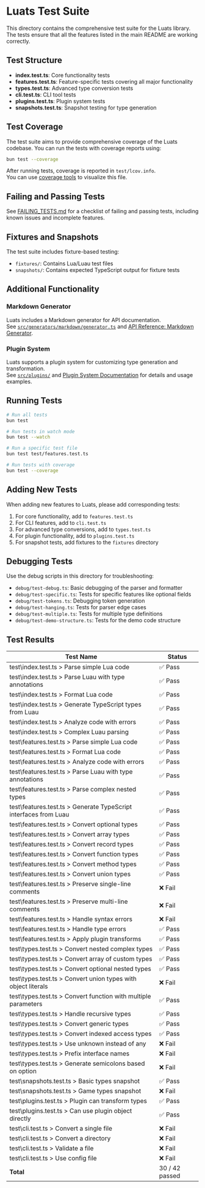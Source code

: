 # Luats Test Suite

This directory contains the comprehensive test suite for the Luats library. The tests ensure that all the features listed in the main README are working correctly.

## Test Structure

- **index.test.ts**: Core functionality tests
- **features.test.ts**: Feature-specific tests covering all major functionality
- **types.test.ts**: Advanced type conversion tests
- **cli.test.ts**: CLI tool tests
- **plugins.test.ts**: Plugin system tests
- **snapshots.test.ts**: Snapshot testing for type generation

## Test Coverage

The test suite aims to provide comprehensive coverage of the Luats codebase. You can run the tests with coverage reports using:

```bash
bun test --coverage
```

After running tests, coverage is reported in `test/lcov.info`.  
You can use [coverage tools](https://github.com/bcoe/nyc) to visualize this file.

## Failing and Passing Tests

See [FAILING_TESTS.md](../FAILING_TESTS.md) for a checklist of failing and passing tests, including known issues and incomplete features.

## Fixtures and Snapshots

The test suite includes fixture-based testing:

- `fixtures/`: Contains Lua/Luau test files
- `snapshots/`: Contains expected TypeScript output for fixture tests

## Additional Functionality

### Markdown Generator

Luats includes a Markdown generator for API documentation.  
See [`src/generators/markdown/generator.ts`](../src/generators/markdown/generator.ts) and [API Reference: Markdown Generator](../docs/api-reference.md).

### Plugin System

Luats supports a plugin system for customizing type generation and transformation.  
See [`src/plugins/`](../src/plugins/) and [Plugin System Documentation](../docs/plugins.md) for details and usage examples.

## Running Tests

```bash
# Run all tests
bun test

# Run tests in watch mode
bun test --watch

# Run a specific test file
bun test test/features.test.ts

# Run tests with coverage
bun test --coverage
```

## Adding New Tests

When adding new features to Luats, please add corresponding tests:

1. For core functionality, add to `features.test.ts`
2. For CLI features, add to `cli.test.ts`
3. For advanced type conversions, add to `types.test.ts`
4. For plugin functionality, add to `plugins.test.ts`
5. For snapshot tests, add fixtures to the `fixtures` directory

## Debugging Tests

Use the debug scripts in this directory for troubleshooting:

- `debug/test-debug.ts`: Basic debugging of the parser and formatter
- `debug/test-specific.ts`: Tests for specific features like optional fields
- `debug/test-tokens.ts`: Debugging token generation
- `debug/test-hanging.ts`: Tests for parser edge cases
- `debug/test-multiple.ts`: Tests for multiple type definitions
- `debug/test-demo-structure.ts`: Tests for the demo code structure

<!-- TEST_RESULTS_START -->
## Test Results

| Test Name | Status |
|-----------|--------|
| test\index.test.ts > Parse simple Lua code | ✅ Pass |
| test\index.test.ts > Parse Luau with type annotations | ✅ Pass |
| test\index.test.ts > Format Lua code | ✅ Pass |
| test\index.test.ts > Generate TypeScript types from Luau | ✅ Pass |
| test\index.test.ts > Analyze code with errors | ✅ Pass |
| test\index.test.ts > Complex Luau parsing | ✅ Pass |
| test\features.test.ts > Parse simple Lua code | ✅ Pass |
| test\features.test.ts > Format Lua code | ✅ Pass |
| test\features.test.ts > Analyze code with errors | ✅ Pass |
| test\features.test.ts > Parse Luau with type annotations | ✅ Pass |
| test\features.test.ts > Parse complex nested types | ✅ Pass |
| test\features.test.ts > Generate TypeScript interfaces from Luau | ✅ Pass |
| test\features.test.ts > Convert optional types | ✅ Pass |
| test\features.test.ts > Convert array types | ✅ Pass |
| test\features.test.ts > Convert record types | ✅ Pass |
| test\features.test.ts > Convert function types | ✅ Pass |
| test\features.test.ts > Convert method types | ✅ Pass |
| test\features.test.ts > Convert union types | ✅ Pass |
| test\features.test.ts > Preserve single-line comments | ❌ Fail |
| test\features.test.ts > Preserve multi-line comments | ❌ Fail |
| test\features.test.ts > Handle syntax errors | ❌ Fail |
| test\features.test.ts > Handle type errors | ✅ Pass |
| test\features.test.ts > Apply plugin transforms | ✅ Pass |
| test\types.test.ts > Convert nested complex types | ✅ Pass |
| test\types.test.ts > Convert array of custom types | ✅ Pass |
| test\types.test.ts > Convert optional nested types | ✅ Pass |
| test\types.test.ts > Convert union types with object literals | ❌ Fail |
| test\types.test.ts > Convert function with multiple parameters | ✅ Pass |
| test\types.test.ts > Handle recursive types | ✅ Pass |
| test\types.test.ts > Convert generic types | ✅ Pass |
| test\types.test.ts > Convert indexed access types | ✅ Pass |
| test\types.test.ts > Use unknown instead of any | ❌ Fail |
| test\types.test.ts > Prefix interface names | ❌ Fail |
| test\types.test.ts > Generate semicolons based on option | ❌ Fail |
| test\snapshots.test.ts > Basic types snapshot | ✅ Pass |
| test\snapshots.test.ts > Game types snapshot | ❌ Fail |
| test\plugins.test.ts > Plugin can transform types | ✅ Pass |
| test\plugins.test.ts > Can use plugin object directly | ✅ Pass |
| test\cli.test.ts > Convert a single file | ❌ Fail |
| test\cli.test.ts > Convert a directory | ❌ Fail |
| test\cli.test.ts > Validate a file | ❌ Fail |
| test\cli.test.ts > Use config file | ❌ Fail |
| **Total** | 30 / 42 passed |
<!-- TEST_RESULTS_END -->
